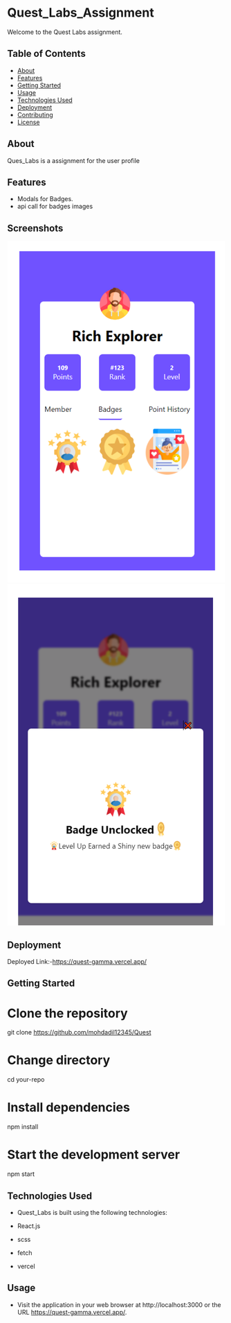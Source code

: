 # Quest_Labs_Assignment

Welcome to the Quest Labs assignment. 

## Table of Contents

- [About](#about)
- [Features](#features)
- [Getting Started](#getting-started)
- [Usage](#usage)
- [Technologies Used](#technologies-used)
- [Deployment](#deployment)
- [Contributing](#contributing)
- [License](#license)

## About

Ques_Labs is a assignment for the user profile

## Features

- Modals for Badges.
- api call for badges images


## Screenshots

![Screenshot 1](src/assets/pic1.png)
![Screenshot 2](src/assets/pic2.png)


## Deployment

Deployed Link:-https://quest-gamma.vercel.app/

## Getting Started

# Clone the repository

git clone https://github.com/mohdadil12345/Quest

# Change directory

cd your-repo

# Install dependencies

npm install

# Start the development server

npm start

## Technologies Used

- Quest_Labs   is built using the following technologies:

- React.js
- scss
- fetch
- vercel

## Usage

- Visit the application in your web browser at http://localhost:3000 or the URL https://quest-gamma.vercel.app/.